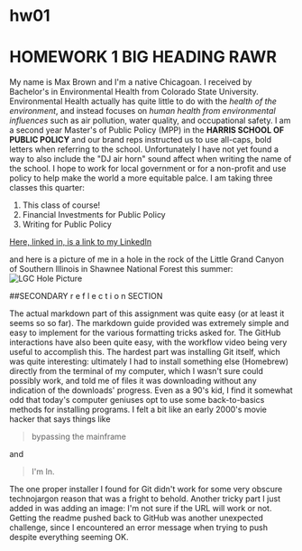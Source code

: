 # hw01

# HOMEWORK 1 BIG HEADING RAWR
My name is Max Brown and I'm a native Chicagoan. I received by Bachelor's in Environmental Health from Colorado State University. Environmental Health actually has quite little to do with the *health of the environment*, and instead focuses on *human health from environmental influences* such as air pollution, water quality, and occupational safety. I am a second year Master's of Public Policy (MPP) in the **HARRIS SCHOOL OF PUBLIC POLICY** and our brand reps instructed us to use all-caps, bold letters when referring to the school. Unfortunately I have not yet found a way to also include the "DJ air horn" sound affect when writing the name of the school. I hope to work for local government or for a non-profit and use policy to help make the world a more equitable palce. I am taking three classes this quarter:
1. This class of course!
2. Financial Investments for Public Policy
3. Writing for Public Policy

[Here, linked in, is a link to my LinkedIn](https://www.linkedin.com/in/maxwellmbrown94/)

and here is a picture of me in a hole in the rock of the Little Grand Canyon of Southern Illinois in Shawnee National Forest this summer:
![LGC Hole Picture](https://github.com/maxwellmbrown/hw01/blob/master/Little%20Grand%20Canyon%20Hole%20Picture.jpeg)

##SECONDARY r e f l e c t i o n SECTION

The actual markdown part of this assignment was quite easy (or at least it seems so so far). The markdown guide provided was extremely simple and easy to implement for the various formatting tricks asked for. The GitHub interactions have also been quite easy, with the workflow video being very useful to accomplish this. The hardest part was installing Git itself, which was quite interesting: ultimately I had to install something else (Homebrew) directly from the terminal of my computer, which I wasn't sure could possibly work, and told me of files it was downloading without any indication of the downloads' progress. Even as a 90's kid, I find it somewhat odd that today's computer geniuses opt to use some back-to-basics methods for installing programs. I felt a bit like an early 2000's movie hacker that says things like 
> bypassing the mainframe 

and

>I'm In.

The one proper installer I found for Git didn't work for some very obscure technojargon reason that was a fright to behold. Another tricky part I just added in was adding an image: I'm not sure if the URL will work or not. Getting the readme pushed back to GitHub was another unexpected challenge, since I encountered an error message when trying to push despite everything seeming OK. 

